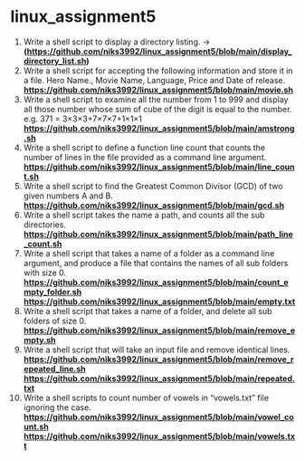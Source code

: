 # linux_assignment5
1. Write a shell script to display a directory listing. -> **(https://github.com/niks3992/linux_assignment5/blob/main/display_directory_list.sh)**
2. Write a shell script for accepting the following information and store it in a file. Hero Name., Movie Name, Language, Price and Date of release. **https://github.com/niks3992/linux_assignment5/blob/main/movie.sh**
3. Write a shell script to examine all the number from 1 to 999 and display all those number whose sum of cube of the digit is equal to the number. e.g. 371 = 3×3×3+7×7×7+1×1×1
   **https://github.com/niks3992/linux_assignment5/blob/main/amstrong.sh**
4. Write a shell script to define a function line count that counts the number of lines in the file provided as a command line argument.
   **https://github.com/niks3992/linux_assignment5/blob/main/line_count.sh**
5. Write a shell script to find the Greatest Common Divisor (GCD) of two given numbers A and B.
   **https://github.com/niks3992/linux_assignment5/blob/main/gcd.sh**
6. Write a shell script takes the name a path, and counts all the sub directories.
   **https://github.com/niks3992/linux_assignment5/blob/main/path_line_count.sh**
7. Write a shell script that takes a name of a folder as a command line argument, and produce a file that contains the names of all sub folders with size 0.
   **https://github.com/niks3992/linux_assignment5/blob/main/count_empty_folder.sh**   **https://github.com/niks3992/linux_assignment5/blob/main/empty.txt**
8. Write a shell script that takes a name of a folder, and delete all sub folders of size 0.
   **https://github.com/niks3992/linux_assignment5/blob/main/remove_empty.sh**
9. Write a shell script that will take an input file and remove identical lines.
    **https://github.com/niks3992/linux_assignment5/blob/main/remove_repeated_line.sh   https://github.com/niks3992/linux_assignment5/blob/main/repeated.txt**
10. Write a shell scripts to count number of vowels in “vowels.txt” file ignoring the case.
    **https://github.com/niks3992/linux_assignment5/blob/main/vowel_count.sh     https://github.com/niks3992/linux_assignment5/blob/main/vowels.txt**
